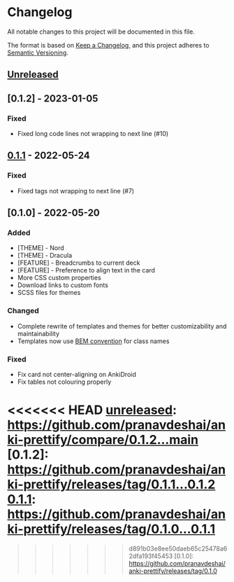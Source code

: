 # Changelog

All notable changes to this project will be documented in this file.

The format is based on [Keep a Changelog](https://keepachangelog.com/en/1.0.0/),
and this project adheres to [Semantic Versioning](https://semver.org/spec/v2.0.0.html).

## [Unreleased]

## [0.1.2] - 2023-01-05

### Fixed

- Fixed long code lines not wrapping to next line (#10)

## [0.1.1] - 2022-05-24

### Fixed

- Fixed tags not wrapping to next line (#7)

## [0.1.0] - 2022-05-20

### Added

- [THEME] - Nord
- [THEME] - Dracula
- [FEATURE] - Breadcrumbs to current deck
- [FEATURE] - Preference to align text in the card
- More CSS custom properties
- Download links to custom fonts
- SCSS files for themes

### Changed

- Complete rewrite of templates and themes for better customizability and maintainability
- Templates now use [BEM convention](http://getbem.com/) for class names

### Fixed

- Fix card not center-aligning on AnkiDroid
- Fix tables not colouring properly

<<<<<<< HEAD
[unreleased]: https://github.com/pranavdeshai/anki-prettify/compare/0.1.2...main
[0.1.2]: https://github.com/pranavdeshai/anki-prettify/releases/tag/0.1.1...0.1.2
[0.1.1]: https://github.com/pranavdeshai/anki-prettify/releases/tag/0.1.0...0.1.1
=======
[unreleased]: https://github.com/pranavdeshai/anki-prettify/compare/0.1.1...main
[0.1.1]: https://github.com/pranavdeshai/anki-prettify/compare/0.1.0...0.1.1
>>>>>>> d891b03e8ee50daeb65c25478a62dfa193f45453
[0.1.0]: https://github.com/pranavdeshai/anki-prettify/releases/tag/0.1.0
